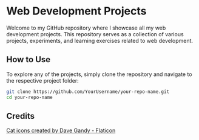 # Web Development Projects

Welcome to my GitHub repository where I showcase all my web development projects. This repository serves as a collection of various projects, experiments, and learning exercises related to web development.


## How to Use

To explore any of the projects, simply clone the repository and navigate to the respective project folder:

```bash
git clone https://github.com/YourUsername/your-repo-name.git
cd your-repo-name
```

## Credits
<a href="https://www.flaticon.com/free-icons/cat" title="cat icons">Cat icons created by Dave Gandy - Flaticon</a>